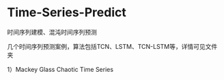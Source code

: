 # Time-Series-Predict
时间序列建模、混沌时间序列预测

几个时间序列预测案例，算法包括TCN、LSTM、TCN-LSTM等，详情可见文件夹

1）Mackey Glass Chaotic Time Series
